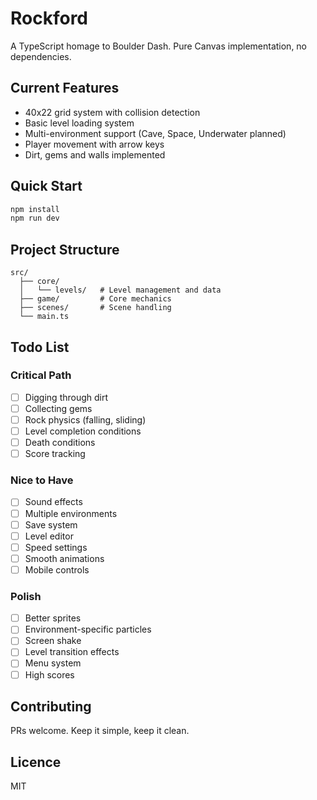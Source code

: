 # Rockford

A TypeScript homage to Boulder Dash. Pure Canvas implementation, no dependencies.

## Current Features
- 40x22 grid system with collision detection
- Basic level loading system
- Multi-environment support (Cave, Space, Underwater planned)
- Player movement with arrow keys
- Dirt, gems and walls implemented

## Quick Start
```bash
npm install
npm run dev
```

## Project Structure
```
src/
  ├── core/         
  │   └── levels/   # Level management and data
  ├── game/         # Core mechanics
  ├── scenes/       # Scene handling
  └── main.ts       
```

## Todo List

### Critical Path
- [ ] Digging through dirt
- [ ] Collecting gems
- [ ] Rock physics (falling, sliding)
- [ ] Level completion conditions
- [ ] Death conditions
- [ ] Score tracking

### Nice to Have
- [ ] Sound effects
- [ ] Multiple environments
- [ ] Save system
- [ ] Level editor
- [ ] Speed settings
- [ ] Smooth animations
- [ ] Mobile controls

### Polish
- [ ] Better sprites
- [ ] Environment-specific particles
- [ ] Screen shake
- [ ] Level transition effects
- [ ] Menu system
- [ ] High scores

## Contributing
PRs welcome. Keep it simple, keep it clean.

## Licence
MIT